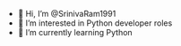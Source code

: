 - 👋 Hi, I’m @SrinivaRam1991
- 👀 I’m interested in Python developer roles
- 🌱 I’m currently learning Python


<!---
SrinivaRam1991/SrinivaRam1991 is a ✨ special ✨ repository because its `README.md` (this file) appears on your GitHub profile.
You can click the Preview link to take a look at your changes.
--->

